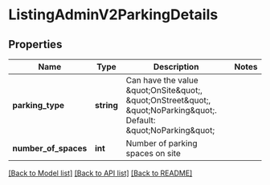# ListingAdminV2ParkingDetails

## Properties
Name | Type | Description | Notes
------------ | ------------- | ------------- | -------------
**parking_type** | **string** | Can have the value \&quot;OnSite\&quot;, \&quot;OnStreet\&quot;, \&quot;NoParking\&quot;. Default: \&quot;NoParking\&quot; | 
**number_of_spaces** | **int** | Number of parking spaces on site | 

[[Back to Model list]](../../README.md#documentation-for-models) [[Back to API list]](../../README.md#documentation-for-api-endpoints) [[Back to README]](../../README.md)

